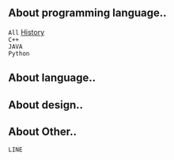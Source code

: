<h2>About programming language..</h1>

`All`
<a href="https://hackmd.io/@greta/ByVDgXhsS">History</a>
<br>
`C++`
<br>
`JAVA`
<br>
`Python`

<h2>About language..</h1>



<h2>About design..</h1>


<h2>About Other..</h1>

`LINE`
